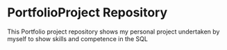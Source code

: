 # PortfolioProject Repository
This Portfolio project repository shows my personal project undertaken by myself to show skills and competence in the SQL 
